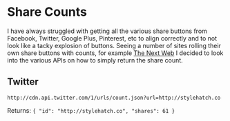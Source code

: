 Share Counts
============

I have always struggled with getting all the various share buttons from Facebook, Twitter, Google Plus, Pinterest, etc to align correctly and to not look like a tacky explosion of buttons.  Seeing a number of sites rolling their own share buttons with counts, for example [The Next Web](http://thenextweb.com/shareables/2012/05/08/move-over-zuck-abraham-lincoln-filed-a-patent-for-facebook-in-1845/) I decided to look into the various APIs on how to simply return the share count.

Twitter
-------

`http://cdn.api.twitter.com/1/urls/count.json?url=http://stylehatch.co`

Returns:
`{
   "id": "http://stylehatch.co",
   "shares": 61
}`